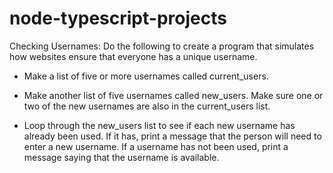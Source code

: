 # node-typescript-projects

Checking Usernames: Do the following to create a program that simulates how websites ensure that everyone has a unique username.

- Make a list of five or more usernames called current_users.

- Make another list of five usernames called new_users. Make sure one or two of the new usernames are also in the current_users list.

- Loop through the new_users list to see if each new username has already been used. If it has, print a message that the person will need to enter a new username. If a username has not been used, print a message saying that the username is available.
